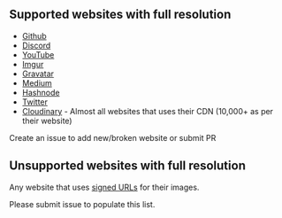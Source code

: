 ## Supported websites with full resolution

- [Github](https://github.com/)
- [Discord](https://discord.com/)
- [YouTube](https://youtube.com/)
- [Imgur](https://imgur.com/)
- [Gravatar](https://gravatar.com/)
- [Medium](https://medium.com/)
- [Hashnode](https://hashnode.com/)
- [Twitter](https://twitter.com/)
- [Cloudinary](https://cloudinary.com/) - Almost all websites that uses their CDN (10,000+ as per their website)

Create an issue to add new/broken website or submit PR

## Unsupported websites with full resolution

Any website that uses [signed URLs](https://cloud.google.com/cdn/docs/using-signed-urls) for their images.

Please submit issue to populate this list.
